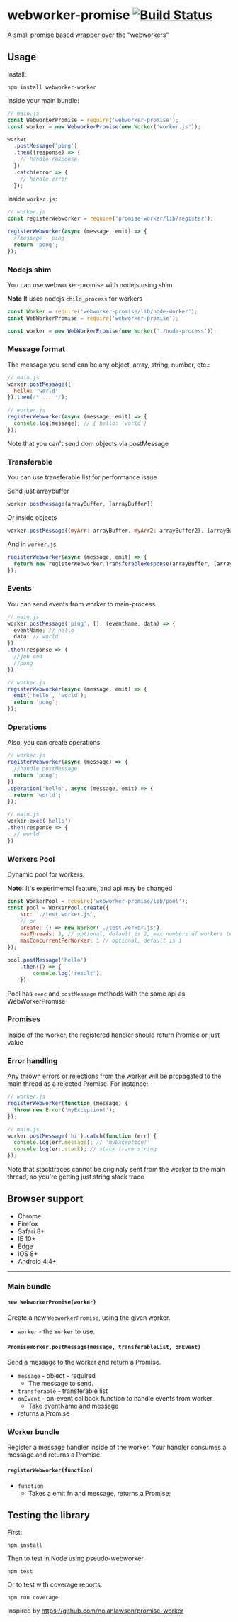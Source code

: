 # webworker-promise [![Build Status](https://travis-ci.org/kwolfy/webworker-promise.svg?branch=master)](https://travis-ci.org/kwolfy/webworker-promise)

A small promise based wrapper over the "webworkers"

Usage
---

Install:

    npm install webworker-worker

Inside your main bundle:

```js
// main.js
const WebworkerPromise = require('webworker-promise');
const worker = new WebworkerPromise(new Worker('worker.js'));

worker
  .postMessage('ping')
  .then((response) => {
    // handle response
  })
  .catch(error => {
    // handle error
  });
```

Inside `worker.js`:

```js
// worker.js
const registerWebworker = require('promise-worker/lib/register');

registerWebworker(async (message, emit) => {
  //message - ping
  return 'pong';
});
```

### Nodejs shim

You can use webworker-promise with nodejs using shim

**Note** It uses nodejs `child_process` for workers

```js
const Worker = require('webworker-promise/lib/node-worker');
const WebWorkerPromise = require('webworker-promise');

const worker = new WebWorkerPromise(new Worker('./node-process'));
```

### Message format

The message you send can be any object, array, string, number, etc.:

```js
// main.js
worker.postMessage({
  hello: 'world'
}).then(/* ... */);
```

```js
// worker.js
registerWebworker(async (message, emit) => {
  console.log(message); // { hello: 'world'}
});
```

Note that you can't send dom objects via postMessage

### Transferable

You can use transferable list for performance issue

Send just arraybuffer
```js
worker.postMessage(arrayBuffer, [arrayBuffer])
```

Or inside objects

```js
worker.postMessage({myArr: arrayBuffer, myArr2: arrayBuffer2}, [arrayBuffer, arrayBuffer2]);
```

And in `worker.js`

```js
registerWebworker(async (message, emit) => {
  return new registerWebworker.TransferableResponse(arrayBuffer, [arrayBuffer]);
});
```

### Events

You can send events from worker to main-process

```js
// main.js
worker.postMessage('ping', [], (eventName, data) => {
  eventName; // hello
  data; // world
})
.then(response => {
  //job end
  //pong
})
```

```js
// worker.js
registerWebworker(async (message, emit) => {
  emit('hello', 'world');
  return 'pong';
});
```

### Operations

Also, you can create operations

```js
// worker.js
registerWebworker(async (message) => {
  //handle postMessage
  return 'pong';
})
.operation('hello', async (message, emit) => {
  return 'world';
});
```

```js
// main.js
worker.exec('hello')
.then(response => {
  // world
})
```


### Workers Pool

Dynamic pool for workers.

**Note:** It's experimental feature, and api may be changed

```js
const WorkerPool = require('webworker-promise/lib/pool');
const pool = WorkerPool.create({
    src: './test.worker.js',
    // or
    create: () => new Worker('./test.worker.js'),
    maxThreads: 3, // optional, default is 2, max numbers of workers to create if necessary
    maxConcurrentPerWorker: 1 // optional, default is 1
});

pool.postMessage('hello')
    .then(() => {
        console.log('result');
    });

```

Pool has `exec` and `postMessage` methods with the same api as WebWorkerPromise

### Promises

Inside of the worker, the registered handler should return Promise or just value

### Error handling

Any thrown errors or rejections from the worker will
be propagated to the main thread as a rejected Promise. For instance:

```js
// worker.js
registerWebworker(function (message) {
  throw new Error('myException!');
});
```

```js
// main.js
worker.postMessage('hi').catch(function (err) {
  console.log(err.message); // 'myException!'
  console.log(err.stack); // stack trace string
});
```

Note that stacktraces cannot be originaly sent from the worker to the main thread, so 
you're getting just string stack trace

Browser support
----

* Chrome
* Firefox
* Safari 8+
* IE 10+
* Edge
* iOS 8+
* Android 4.4+

---

### Main bundle

#### `new WebworkerPromise(worker)`

Create a new `WebworkerPromise`, using the given worker.

* `worker` - the `Worker` to use.

#### `PromiseWorker.postMessage(message, transferableList, onEvent)`

Send a message to the worker and return a Promise.

* `message` - object - required
  * The message to send.
* `transferable` - transferable list
* `onEvent` - on-event callback function to handle events from worker
  * Take eventName and message
* returns a Promise

### Worker bundle

Register a message handler inside of the worker. Your handler consumes a message
and returns a Promise.

#### `registerWebworker(function)`

* `function`
  * Takes a emit fn and message, returns a Promise;


Testing the library
---

First:

    npm install

Then to test in Node using pseudo-webworker

    npm test

Or to test with coverage reports:

    npm run coverage
    
    
Inspired by https://github.com/nolanlawson/promise-worker
